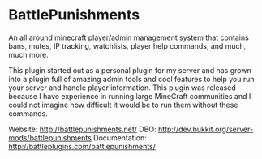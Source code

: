 BattlePunishments
=================
An all around minecraft player/admin management system that contains bans, mutes, IP tracking, watchlists, player help commands, and much, much more.

This plugin started out as a personal plugin for my server and has grown into a plugin full of amazing admin tools and cool features to help you run your server and handle player information. This plugin was released because I have experience in running large MineCraft communities and I could not imagine how difficult it would be to run them without these commands.

Website: http://battlepunishments.net/
DBO: http://dev.bukkit.org/server-mods/battlepunishments
Documentation: http://battleplugins.com/battlepunishments/
